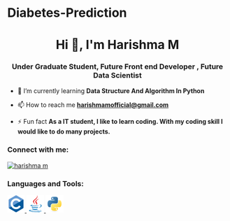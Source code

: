 # Diabetes-Prediction
<h1 align="center">Hi 👋, I'm Harishma M</h1>
<h3 align="center">Under Graduate Student, Future Front end Developer , Future Data Scientist</h3>

- 🌱 I’m currently learning **Data Structure And Algorithm In Python**

- 📫 How to reach me **harishmamofficial@gmail.com**

- ⚡ Fun fact **As a IT student, I like to learn coding. With my coding skill I would like to do many projects.**

<h3 align="left">Connect with me:</h3>
<p align="left">
<a href="https://linkedin.com/in/harishma m" target="blank"><img align="center" src="https://raw.githubusercontent.com/rahuldkjain/github-profile-readme-generator/master/src/images/icons/Social/linked-in-alt.svg" alt="harishma m" height="30" width="40" /></a>
</p>

<h3 align="left">Languages and Tools:</h3>
<p align="left"> <a href="https://www.cprogramming.com/" target="_blank" rel="noreferrer"> <img src="https://raw.githubusercontent.com/devicons/devicon/master/icons/c/c-original.svg" alt="c" width="40" height="40"/> </a> <a href="https://www.java.com" target="_blank" rel="noreferrer"> <img src="https://raw.githubusercontent.com/devicons/devicon/master/icons/java/java-original.svg" alt="java" width="40" height="40"/> </a> <a href="https://www.python.org" target="_blank" rel="noreferrer"> <img src="https://raw.githubusercontent.com/devicons/devicon/master/icons/python/python-original.svg" alt="python" width="40" height="40"/> </a> </p>
